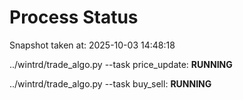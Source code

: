 # Process Status

Snapshot taken at: 2025-10-03 14:48:18

../wintrd/trade_algo.py --task price_update: **RUNNING**

../wintrd/trade_algo.py --task buy_sell: **RUNNING**

